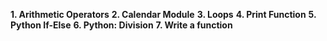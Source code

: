 **1. Arithmetic Operators**
**2. Calendar Module**
**3. Loops**
**4. Print Function**
**5. Python If-Else**
**6. Python: Division**
**7. Write a function**
